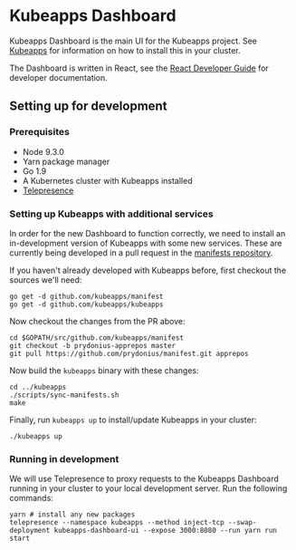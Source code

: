 # Kubeapps Dashboard

Kubeapps Dashboard is the main UI for the Kubeapps project. See
[Kubeapps](https://github.com/kubeapps/kubeapps) for information on how to
install this in your cluster.

The Dashboard is written in React, see the [React Developer
Guide](docs/react-developer-guide.md) for developer documentation.

## Setting up for development

### Prerequisites

- Node 9.3.0
- Yarn package manager
- Go 1.9
- A Kubernetes cluster with Kubeapps installed
- [Telepresence](https://telepresence.io)

### Setting up Kubeapps with additional services

In order for the new Dashboard to function correctly, we need to install an
in-development version of Kubeapps with some new services. These are currently
being developed in a pull request in the [manifests
repository](https://github.com/kubeapps/manifest/pull/36).

If you haven't already developed with Kubeapps before, first checkout the
sources we'll need:

```
go get -d github.com/kubeapps/manifest
go get -d github.com/kubeapps/kubeapps
```

Now checkout the changes from the PR above:

```
cd $GOPATH/src/github.com/kubeapps/manifest
git checkout -b prydonius-apprepos master
git pull https://github.com/prydonius/manifest.git apprepos
```

Now build the `kubeapps` binary with these changes:

```
cd ../kubeapps
./scripts/sync-manifests.sh
make
```

Finally, run `kubeapps up` to install/update Kubeapps in your cluster:

```
./kubeapps up
```

### Running in development

We will use Telepresence to proxy requests to the Kubeapps Dashboard running in
your cluster to your local development server. Run the following commands:

```
yarn # install any new packages
telepresence --namespace kubeapps --method inject-tcp --swap-deployment kubeapps-dashboard-ui --expose 3000:8080 --run yarn run start
```
